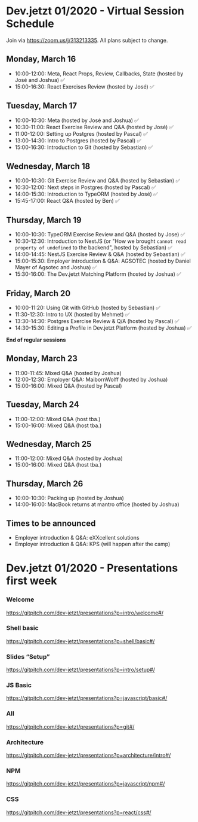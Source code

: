 # Dev.jetzt 01/2020 - Virtual Session Schedule
Join via https://zoom.us/j/313213335. All plans subject to change. 

## Monday, March 16
* 10:00-12:00: Meta, React Props, Review, Callbacks, State (hosted by José and Joshua) ✅
* 15:00-16:30: React Exercises Review (hosted by José) ✅

## Tuesday, March 17
* 10:00-10:30: Meta (hosted by José and Joshua) ✅
* 10:30-11:00: React Exercise Review and Q&A (hosted by José) ✅
* 11:00-12:00: Setting up Postgres (hosted by Pascal) ✅
* 13:00-14:30: Intro to Postgres (hosted by Pascal) ✅
* 15:00-16:30: Introduction to Git (hosted by Sebastian) ✅

## Wednesday, March 18
* 10:00-10:30: Git Exercise Review and Q&A (hosted by Sebastian) ✅
* 10:30-12:00: Next steps in Postgres (hosted by Pascal) ✅
* 14:00-15:30: Introduction to TypeORM (hosted by José) ✅
* 15:45-17:00: React Q&A (hosted by Ben) ✅

## Thursday, March 19
* 10:00-10:30: TypeORM Exercise Review and Q&A (hosted by Jose) ✅
* 10:30-12:30: Introduction to NestJS (or "How we brought `cannot read property of undefined` to the backend", hosted by Sebastian) ✅
* 14:00-14:45: NestJS Exercise Review & Q&A (hosted by Sebastian) ✅
* 15:00-15:30: Employer introduction & Q&A: AGSOTEC (hosted by Daniel Mayer of Agsotec and Joshua) ✅
* 15:30-16:00: The Dev.jetzt Matching Platform (hosted by Joshua) ✅

## Friday, March 20
* 10:00-11:20: Using Git with GitHub (hosted by Sebastian) ✅
* 11:30-12:30: Intro to UX (hosted by Mehmet) ✅
* 13:30-14:30: Postgres Exercise Review & Q/A (hosted by Pascal) ✅
* 14:30-15:30: Editing a Profile in Dev.jetzt Platform (hosted by Joshua) ✅

**End of regular sessions**

## Monday, March 23
* 11:00-11:45: Mixed Q&A (hosted by Joshua) 
* 12:00-12:30: Employer Q&A: MaibornWolff (hosted by Joshua)
* 15:00-16:00: Mixed Q&A (hosted by Pascal)

## Tuesday, March 24
* 11:00-12:00: Mixed Q&A (host tba.) 
* 15:00-16:00: Mixed Q&A (host tba.)

## Wednesday, March 25 
* 11:00-12:00: Mixed Q&A (hosted by Joshua) 
* 15:00-16:00: Mixed Q&A (host tba.)

## Thursday, March 26
* 10:00-10:30: Packing up (hosted by Joshua) 
* 14:00-16:00: MacBook returns at mantro office (hosted by Joshua)

## Times to be announced
* Employer introduction & Q&A: eXXcellent solutions
* Employer introduction & Q&A: KPS (will happen after the camp)

# Dev.jetzt 01/2020 - Presentations first week
### Welcome
https://gitpitch.com/dev-jetzt/presentations?p=intro/welcome#/
### Shell basic
https://gitpitch.com/dev-jetzt/presentations?p=shell/basic#/
### Slides “Setup”
https://gitpitch.com/dev-jetzt/presentations?p=intro/setup#/
### JS Basic
https://gitpitch.com/dev-jetzt/presentations?p=javascript/basic#/
### All
https://gitpitch.com/dev-jetzt/presentations?p=git#/
### Architecture
https://gitpitch.com/dev-jetzt/presentations?p=architecture/intro#/
### NPM 
https://gitpitch.com/dev-jetzt/presentations?p=javascript/npm#/
### CSS
https://gitpitch.com/dev-jetzt/presentations?p=react/css#/

